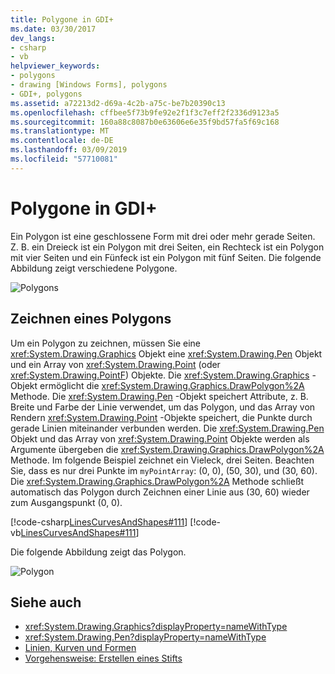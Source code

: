 ```yaml
---
title: Polygone in GDI+
ms.date: 03/30/2017
dev_langs:
- csharp
- vb
helpviewer_keywords:
- polygons
- drawing [Windows Forms], polygons
- GDI+, polygons
ms.assetid: a72213d2-d69a-4c2b-a75c-be7b20390c13
ms.openlocfilehash: cffbee5f73b9fe92e2f1f3c7eff2f2336d9123a5
ms.sourcegitcommit: 160a88c8087b0e63606e6e35f9bd57fa5f69c168
ms.translationtype: MT
ms.contentlocale: de-DE
ms.lasthandoff: 03/09/2019
ms.locfileid: "57710081"
---
```

# <a name="polygons-in-gdi"></a>Polygone in GDI+
Ein Polygon ist eine geschlossene Form mit drei oder mehr gerade Seiten. Z. B. ein Dreieck ist ein Polygon mit drei Seiten, ein Rechteck ist ein Polygon mit vier Seiten und ein Fünfeck ist ein Polygon mit fünf Seiten. Die folgende Abbildung zeigt verschiedene Polygone.  
  
 ![Polygons](./media/aboutgdip02-art07.gif "Aboutgdip02_art07")  
  
## <a name="drawing-a-polygon"></a>Zeichnen eines Polygons  
 Um ein Polygon zu zeichnen, müssen Sie eine <xref:System.Drawing.Graphics> Objekt eine <xref:System.Drawing.Pen> Objekt und ein Array von <xref:System.Drawing.Point> (oder <xref:System.Drawing.PointF>) Objekte. Die <xref:System.Drawing.Graphics> -Objekt ermöglicht die <xref:System.Drawing.Graphics.DrawPolygon%2A> Methode. Die <xref:System.Drawing.Pen> -Objekt speichert Attribute, z. B. Breite und Farbe der Linie verwendet, um das Polygon, und das Array von Rendern <xref:System.Drawing.Point> -Objekte speichert, die Punkte durch gerade Linien miteinander verbunden werden. Die <xref:System.Drawing.Pen> Objekt und das Array von <xref:System.Drawing.Point> Objekte werden als Argumente übergeben die <xref:System.Drawing.Graphics.DrawPolygon%2A> Methode. Im folgende Beispiel zeichnet ein Vieleck, drei Seiten. Beachten Sie, dass es nur drei Punkte im `myPointArray`: (0, 0), (50, 30), und (30, 60). Die <xref:System.Drawing.Graphics.DrawPolygon%2A> Methode schließt automatisch das Polygon durch Zeichnen einer Linie aus (30, 60) wieder zum Ausgangspunkt (0, 0).  
  
 [!code-csharp[LinesCurvesAndShapes#111](~/samples/snippets/csharp/VS_Snippets_Winforms/LinesCurvesAndShapes/CS/Class1.cs#111)]
 [!code-vb[LinesCurvesAndShapes#111](~/samples/snippets/visualbasic/VS_Snippets_Winforms/LinesCurvesAndShapes/VB/Class1.vb#111)]  
  
 Die folgende Abbildung zeigt das Polygon.  
  
 ![Polygon](./media/aboutgdip02-art08.gif "Aboutgdip02_art08")  
  
## <a name="see-also"></a>Siehe auch
- <xref:System.Drawing.Graphics?displayProperty=nameWithType>
- <xref:System.Drawing.Pen?displayProperty=nameWithType>
- [Linien, Kurven und Formen](lines-curves-and-shapes.md)
- [Vorgehensweise: Erstellen eines Stifts](how-to-create-a-pen.md)
